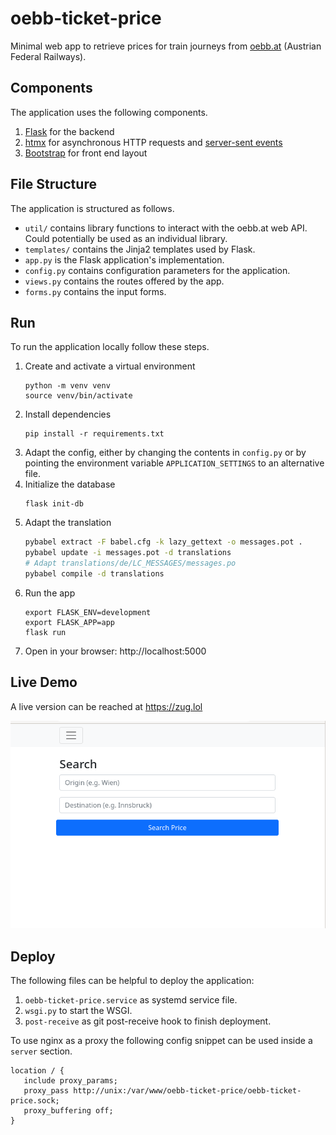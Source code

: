 # oebb-ticket-price
Minimal web app to retrieve prices for train journeys from [oebb.at](https://www.oebb.at) (Austrian Federal Railways).

## Components
The application uses the following components.
1. [Flask](https://flask.palletsprojects.com) for the backend
2. [htmx](https://htmx.org/) for asynchronous HTTP requests and [server-sent events](https://developer.mozilla.org/en-US/docs/Web/API/Server-sent_events)
3. [Bootstrap](https://getbootstrap.com/) for front end layout

## File Structure
The application is structured as follows.
- ```util/``` contains library functions to interact with the oebb.at web API. Could potentially be used as an individual library.
- ```templates/``` contains the Jinja2 templates used by Flask.
- ```app.py``` is the Flask application's implementation.
- ```config.py``` contains configuration parameters for the application.
- ```views.py``` contains the routes offered by the app.
- ```forms.py``` contains the input forms.

## Run
To run the application locally follow these steps.

1. Create and activate a virtual environment
    ```
    python -m venv venv
    source venv/bin/activate
    ```
2. Install dependencies
    ```
    pip install -r requirements.txt
    ```
3. Adapt the config, either by changing the contents in ```config.py``` or by pointing the environment variable ```APPLICATION_SETTINGS``` to an alternative file.
4. Initialize the database
   ```
   flask init-db
   ```
5. Adapt the translation
   ```bash
   pybabel extract -F babel.cfg -k lazy_gettext -o messages.pot .
   pybabel update -i messages.pot -d translations
   # Adapt translations/de/LC_MESSAGES/messages.po
   pybabel compile -d translations
   ```
6. Run the app
    ```
    export FLASK_ENV=development
    export FLASK_APP=app
    flask run
    ```
7. Open in your browser: http://localhost:5000

## Live Demo
A live version can be reached at https://zug.lol

![An animation showing the functionality](demo.gif "Demo")

## Deploy
The following files can be helpful to deploy the application:
1. `oebb-ticket-price.service` as systemd service file.
2. `wsgi.py` to start the WSGI.
3. `post-receive` as git post-receive hook to finish deployment.

To use nginx as a proxy the following config snippet can be used inside a ```server``` section.

```
location / {
   include proxy_params;
   proxy_pass http://unix:/var/www/oebb-ticket-price/oebb-ticket-price.sock;
   proxy_buffering off;
}
```
